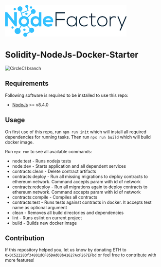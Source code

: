 ![NodeFactory](banner.png)

# Solidity-NodeJs-Docker-Starter
![CircleCI branch](https://img.shields.io/circleci/project/github/NodeFactoryIo/solidity-node-docker-starter/master.svg)

## Requirements

Following software is required to be installed to use this repo:
 * [NodeJs](https://nodejs.org/en/) >= v8.4.0

## Usage

On first use of this repo, run `npm run init` which will install
all required dependencies for running tasks. Then run `npx run build` which will
build docker image.

Run `npx run` to see all available commands:
- node:test                       - Runs nodejs tests
- node:dev                        - Starts application and all dependent services
- contracts:clean                 - Delete contract artifacts
- contracts:deploy                - Run all missing migrations to deploy contracts to ethereum network. Command accepts param with id of network
- contracts:redeploy              - Run all migrations again to deploy contracts to ethereum network. Command accepts param with id of network
- contracts:compile               - Compiles all contracts
- contracts:test                  - Runs tests against contracts in docker. It accepts test name as optional argument
- clean                           - Removes all build directories and dependencies
- lint                            - Runs eslint on current project
- build                           - Builds new docker image

## Contribution

If this repository helped you, let us know by donating ETH to `0x0C522283f34801dCF85DAd0Bb41627AcF267EFbd` or feel free to contribute with more features!
